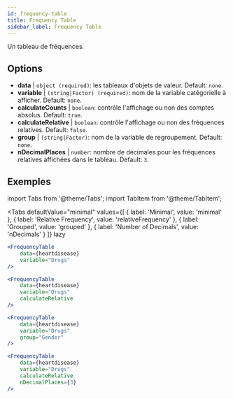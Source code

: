 ```yaml
---
id: frequency-table
title: Frequency Table
sidebar_label: Frequency Table
---
```


Un tableau de fréquences.

## Options

* __data__ | `object (required)`: les tableaux d'objets de valeur. Default: `none`.
* __variable__ | `(string|Factor) (required)`: nom de la variable catégorielle à afficher. Default: `none`.
* __calculateCounts__ | `boolean`: contrôle l'affichage ou non des comptes absolus. Default: `true`.
* __calculateRelative__ | `boolean`: contrôle l'affichage ou non des fréquences relatives. Default: `false`.
* __group__ | `(string|Factor)`: nom de la variable de regroupement. Default: `none`.
* __nDecimalPlaces__ | `number`: nombre de décimales pour les fréquences relatives affichées dans le tableau. Default: `3`.


## Exemples

import Tabs from '@theme/Tabs';
import TabItem from '@theme/TabItem';

<Tabs
    defaultValue="minimal"
    values={[
        { label: 'Minimal', value: 'minimal' },
        { label: 'Relative Frequency', value: 'relativeFrequency' },
        { label: 'Grouped', value: 'grouped' },
        { label: 'Number of Decimals', value: 'nDecimals' }
    ]}
    lazy
>

<TabItem value="minimal">

```jsx live
<FrequencyTable
    data={heartdisease} 
    variable="Drugs"
/>
```
</TabItem>

<TabItem value="relativeFrequency">

```jsx live
<FrequencyTable
    data={heartdisease} 
    variable="Drugs"
    calculateRelative
/>
```

</TabItem>

<TabItem value="grouped">

```jsx live
<FrequencyTable
    data={heartdisease} 
    variable="Drugs"
    group="Gender"
/>
```

</TabItem>

<TabItem value="nDecimals">

```jsx live
<FrequencyTable
    data={heartdisease} 
    variable="Drugs"
    calculateRelative 
    nDecimalPlaces={3}
/>
```

</TabItem>

</Tabs>
